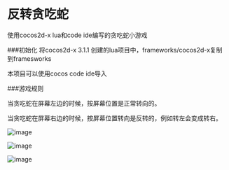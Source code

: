 反转贪吃蛇
============

使用cocos2d-x lua和code ide编写的贪吃蛇小游戏

###初始化
将cocos2d-x 3.1.1 创建的lua项目中，frameworks/cocos2d-x复制到framesworks

本项目可以使用cocos code ide导入

###游戏规则

当贪吃蛇在屏幕左边的时候，按屏幕位置是正常转向的。

当贪吃蛇在屏幕右边的时候，按屏幕位置转向是反转的，例如转左会变成转右。


![image](http://git.oschina.net/nov_eleven/photo/raw/master/snake1.png)

![image](http://git.oschina.net/nov_eleven/photo/raw/master/snake2.png)

![image](http://git.oschina.net/nov_eleven/photo/raw/master/snake3.png)